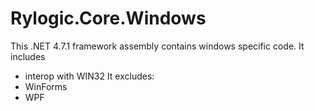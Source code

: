 ﻿# Rylogic.Core.Windows

This .NET 4.7.1 framework assembly contains windows specific code.
It includes
- interop with WIN32
It excludes:
- WinForms
- WPF
